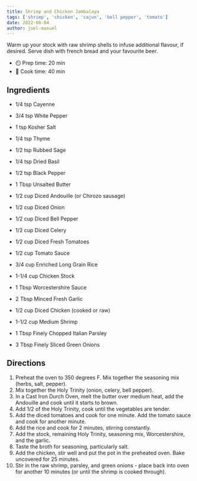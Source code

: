```yaml
---
title: Shrimp and Chicken Jambalaya
tags: ['shrimp', 'chicken', 'cajun', 'bell pepper', 'tomato']
date: 2022-08-04
author: joel-maxuel
---
```


Warm up your stock with raw shrimp shells to infuse additional flavour, if desired. Serve dish with french bread and your favourite beer.

- ⏲️ Prep time: 20 min
- 🍳 Cook time: 40 min

## Ingredients

- 1/4 tsp Cayenne
- 3/4 tsp White Pepper
- 1 tsp Kosher Salt
- 1/4 tsp Thyme
- 1/2 tsp Rubbed Sage
- 1/4 tsp Dried Basil
- 1/2 tsp Black Pepper

- 1 Tbsp Unsalted Butter
- 1/2 cup Diced Andouille (or Chirozo sausage)
- 1/2 cup Diced Onion
- 1/2 cup Diced Bell Pepper
- 1/2 cup Diced Celery
- 1/2 cup Diced Fresh Tomatoes
- 1/2 cup Tomato Sauce
- 3/4 cup Enriched Long Grain Rice
- 1-1/4 cup Chicken Stock
- 1 Tbsp Worcestershire Sauce
- 2 Tbsp Minced Fresh Garlic
- 1/2 cup Diced Chicken (cooked or raw)
- 1-1/2 cup Medium Shrimp
- 1 Tbsp Finely Chopped Italian Parsley
- 3 Tbsp Finely Sliced Green Onions

## Directions

1. Preheat the oven to 350 degrees F. Mix together the seasoning mix (herbs, salt, pepper).
2. Mix together the Holy Trinity (onion, celery, bell pepper).
3. In a Cast Iron Durch Oven, melt the butter over medium heat, add the Andouille and cook until it starts to brown.
4. Add 1/2 of the Holy Trinity, cook until the vegetables are tender.
5. Add the diced tomatoes and cook for one minute. Add the tomato sauce and cook for another minute.
6. Add the rice and cook for 2 minutes, stirring constantly.
7. Add the stock, remaining Holy Trinity, seasoning mix, Worcestershire, and the garlic.
8. Taste the broth for seasoning, particularly salt.
9. Add the chicken, stir well and put the pot in the preheated oven. Bake uncovered for 25 minutes.
10. Stir in the raw shrimp, parsley, and green onions - place back into oven for another 10 minutes (or until the shrimp is cooked through).
